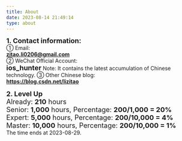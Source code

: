 ```yaml
---
title: About
date: 2023-08-14 21:49:14
type: about
---
```


<font size=4>**1. Contact information:**</font>     
① Email:    
**zitao.li0206@gmail.com**   
② WeChat Official Account:    
<font size=4>**ios_hunter**</font>
Note: It contains the latest accumulation of Chinese technology.
③ Other Chinese blog:    
**https://blog.csdn.net/lizitao**  
<!--Or you can scan with WeChat directly:     -->
<!--<image src="images/qrcode.bmp">  -->



<font size=4>**2. Level Up**</font>  
<font size=4>Already: **210** hours</font>  
<font size=4>Senior: **1,000** hours, Percentage: **200/1,000 = 20%**</font>        
<font size=4>Expert: **5,000** hours, Percentage: **200/10,000 = 4%**</font>         
<font size=4>Master: **10,000** hours, Percentage: **200/10,000 = 1%**</font>         
The time ends at 2023-08-29.



